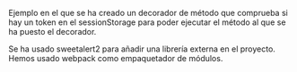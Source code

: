 Ejemplo en el que se ha creado un decorador de método que comprueba si hay un token en el sessionStorage para poder ejecutar el método al que se ha puesto el decorador.

Se ha usado sweetalert2 para añadir una librería externa en el proyecto.
Hemos usado webpack como empaquetador de módulos.